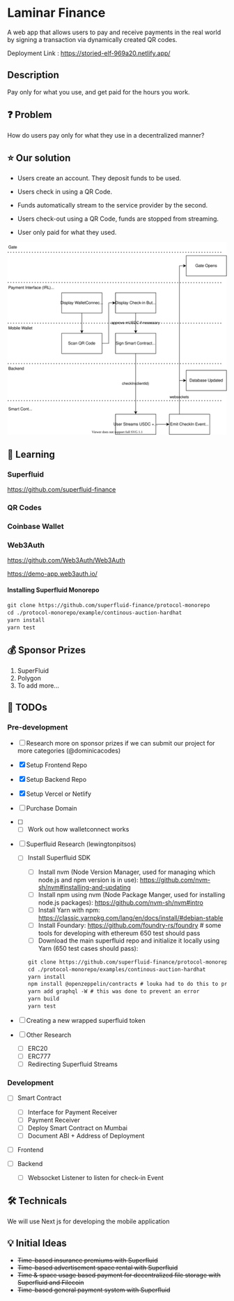 # Laminar Finance

A web app that allows users to pay and receive payments in the real world by signing a transaction via dynamically created QR codes.

Deployment Link : https://storied-elf-969a20.netlify.app/

## Description

Pay only for what you use, and get paid for the hours you work.

## :question: Problem

How do users pay only for what they use in a decentralized manner?

## :star: Our solution

- Users create an account. They deposit funds to be used.

- Users check in using a QR Code.

- Funds automatically stream to the service provider by the second.

- Users check-out using a QR Code, funds are stopped from streaming.

- User only paid for what they used.

![overview.drawio.svg](<https://github.com/Laminar-Finance/.github/blob/main/profile/diagrams/userflows/overview.drawio.svg>)

## :book: Learning

### Superfluid

<https://github.com/superfluid-finance>

### QR Codes

### Coinbase Wallet

### Web3Auth

<https://github.com/Web3Auth/Web3Auth>

<https://demo-app.web3auth.io/>

#### Installing Superfluid Monorepo

```txt
git clone https://github.com/superfluid-finance/protocol-monorepo
cd ./protocol-monorepo/example/continous-auction-hardhat
yarn install
yarn test
```

## 💰 Sponsor Prizes

1. SuperFluid
2. Polygon
3. To add more...

## :pencil: TODOs

### Pre-development

- [ ] Research more on sponsor prizes if we can submit our project for more categories (@dominicacodes)

- [x] Setup Frontend Repo
- [x] Setup Backend Repo
- [x] Setup Vercel or Netlify
- [ ] Purchase Domain
- [ ] - [ ] Work out how walletconnect works

- [ ] Superfluid Research (lewingtonpitsos)

  - [ ] Install Superfluid SDK

    - [ ] Install nvm (Node Version Manager, used for managing which node.js and npm version is in use): <https://github.com/nvm-sh/nvm#installing-and-updating>
    - [ ] Install npm using nvm (Node Package Manger, used for installing node.js packages): <https://github.com/nvm-sh/nvm#intro>
    - [ ] Install Yarn with npm: <https://classic.yarnpkg.com/lang/en/docs/install/#debian-stable>
    - [ ] Install Foundary: <https://github.com/foundry-rs/foundry> # some tools for developing with ethereum
          650 test should pass
    - [ ] Download the main superfluid repo and initialize it locally using Yarn (650 test cases should pass):

    ```txt
    git clone https://github.com/superfluid-finance/protocol-monorepo
    cd ./protocol-monorepo/examples/continous-auction-hardhat
    yarn install
    npm install @openzeppelin/contracts # louka had to do this to prevent import errors
    yarn add graphql -W # this was done to prevent an error
    yarn build
    yarn test
    ```

- [ ] Creating a new wrapped superfluid token

- [ ] Other Research
  - [ ] ERC20
  - [ ] ERC777
  - [ ] Redirecting Superfluid Streams

### Development

- [ ] Smart Contract
  - [ ] Interface for Payment Receiver
  - [ ] Payment Receiver
  - [ ] Deploy Smart Contract on Mumbai
  - [ ] Document ABI + Address of Deployment
- [ ] Frontend

- [ ] Backend
  - [ ] Websocket Listener to listen for check-in Event

## 🛠️ Technicals

We will use Next js for developing the mobile application

## :bulb: Initial Ideas

- ~~Time-based insurance premiums with Superfluid~~
- ~~Time-based advertisement space rental with Superfluid~~
- ~~Time & space usage based payment for decentralized file storage with Superfluid and Filecoin~~
- ~~Time-based general payment system with Superfluid~~
